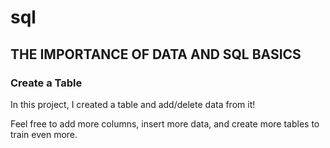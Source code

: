 # sql

## THE IMPORTANCE OF DATA AND SQL BASICS

### Create a Table

In this project, I created a table and add/delete data from it!

Feel free to add more columns, insert more data, and create more tables to train even more.
